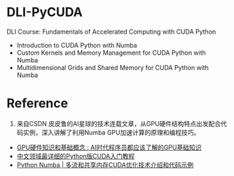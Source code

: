 # DLI-PyCUDA

DLI Course: Fundamentals of Accelerated Computing with CUDA Python

- Introduction to CUDA Python with Numba
- Custom Kernels and Memory Management for CUDA Python with Numba
- Multidimensional Grids and Shared Memory for CUDA Python with Numba



# Reference
1. 来自CSDN 皮皮鲁的AI星球的技术连载文章，从GPU硬件结构特点出发配合代码实例，深入讲解了利用Numba GPU加速计算的原理和编程技巧。
- [GPU硬件知识和基础概念 : AI时代程序员都应该了解的GPU基础知识](https://blog.csdn.net/qq_42596142/article/details/103137560)
- [中文领域最详细的Python版CUDA入门教程](https://blog.csdn.net/qq_42596142/article/details/103157468)
- [Python Numba | 多流和共享内存CUDA优化技术介绍和代码示例](https://blog.csdn.net/qq_42596142/article/details/103183209)

